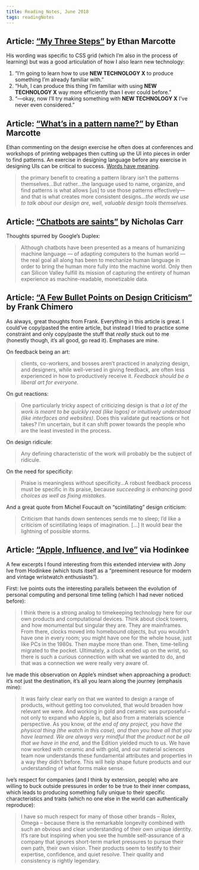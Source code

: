 ```yaml
---
title: Reading Notes, June 2018
tags: readingNotes
---
```


## Article: [“My Three Steps”](https://ethanmarcotte.com/wrote/my-three-steps/) by Ethan Marcotte

His wording was specific to CSS grid (which I’m also in the process of learning) but was a good articulation of how I also learn new technology:

1. “I’m going to learn how to use __NEW TECHNOLOGY X__ to produce something I’m already familiar with.”
2. “Huh, I can produce this thing I’m familiar with using __NEW TECHNOLOGY X__ way more efficiently than I ever could before.”
3. “—okay, now I’ll try making something with __NEW TECHNOLOGY X__ I’ve never even considered.”

## Article: [“What’s in a pattern name?”](https://ethanmarcotte.com/wrote/whats-in-a-pattern-name/) by Ethan Marcotte

Ethan commenting on the design exercise he often does at conferences and workshops of printing webpages then cutting up the UI into pieces in order to find patterns. An exercise in designing language before any exercise in designing UIs can be critical to success. [Words have meaning](http://jim-nielsen.com/blog/2014/innovation-talk-page/).

> the primary benefit to creating a pattern library isn’t the patterns themselves...But rather...the language used to name, organize, and find patterns is what allows [us] to use those patterns effectively—and that is what creates more consistent designs...*the words we use to talk about our design are, well, valuable design tools themselves*.

## Article: [“Chatbots are saints”](http://www.roughtype.com/?p=8456) by Nicholas Carr

Thoughts spurred by Google’s Duplex:

> Although chatbots have been presented as a means of humanizing machine language — of adapting computers to the human world — the real goal all along has been to mechanize human language in order to bring the human more fully into the machine world. Only then can Silicon Valley fulfill its mission of capturing the entirety of human experience as machine-readable, monetizable data.

## Article: [“A Few Bullet Points on Design Criticism”](https://frankchimero.com/blog/2018/design-criticism/) by Frank Chimero

As always, great thoughts from Frank. Everything in this article is great. I could’ve copy/pasted the entire article, but instead I tried to practice some constraint and only copy/paste the stuff that *really* stuck out to me (honestly though, it’s all good, go read it). Emphases are mine.

On feedback being an art:

> clients, co-workers, and bosses aren’t practiced in analyzing design, and designers, while well-versed in giving feedback, are often less experienced in how to productively receive it. *Feedback should be a liberal art for everyone.*

On gut reactions:

> One particularly tricky aspect of criticizing design is that *a lot of the work is meant to be quickly read (like logos) or intuitively understood (like interfaces and websites)*. Does this validate gut reactions or hot takes? I’m uncertain, but it can shift power towards the people who are the least invested in the process.

On design ridicule:

> Any defining characteristic of the work will probably be the subject of ridicule. 

On the need for specificity:

> Praise is meaningless without specificity...A robust feedback process must be specific in its praise, because *succeeding is enhancing good choices as well as fixing mistakes*.

And a great quote from Michel Foucault on “scintillating” design criticism:

> Criticism that hands down sentences sends me to sleep; I’d like a criticism of scintillating leaps of imagination. […] It would bear the lightning of possible storms.


## Article: [“Apple, Influence, and Ive”](https://www.hodinkee.com/magazine/jony-ive-apple) via Hodinkee

A few excerpts I found interesting from this extended interview with Jony Ive from Hodinkee (which touts itself as a “preeminent resource for modern and vintage wristwatch enthusiasts”). 

First: Ive points outs the interesting parallels between the evolution of personal computing and personal time telling (which I had never noticed before):

> I think there is a strong analog to timekeeping technology here for our own products and computational devices. Think about clock towers, and how monumental but singular they are. They are mainframes. From there, clocks moved into homebound objects, but you wouldn’t have one in every room; you might have one for the whole house, just like PCs in the 1980s. Then maybe more than one. Then, time-telling migrated to the pocket. Ultimately, a clock ended up on the wrist, so there is such a curious connection with what we wanted to do, and that was a connection we were really very aware of.

Ive made this observation on Apple’s mindset when approaching a product: it’s not just the destination, it’s all you learn along the journey (emphasis mine):

> It was fairly clear early on that we wanted to design a range of products, without getting too convoluted, that would broaden how relevant we were. And working in gold and ceramic was purposeful – not only to expand who Apple is, but also from a materials science perspective. As you know, *at the end of any project, you have the physical thing (the watch in this case), and then you have all that you have learned. We are always very mindful that the product not be all that we have in the end*, and the Edition yielded much to us. We have now worked with ceramic and with gold, and our material sciences team now understands these fundamental attributes and properties in a way they didn’t before. This will help shape future products and our understanding of what forms make sense.

Ive’s respect for companies (and I think by extension, people) who are willing to buck outside pressures in order to be true to their inner compass, which leads to producing something fully unique to their specific characteristics and traits (which no one else in the world can authentically reproduce):

> I have so much respect for many of those other brands – Rolex, Omega – because there is the remarkable longevity combined with such an obvious and clear understanding of their own unique identity. It’s rare but inspiring when you see the humble self-assurance of a company that ignores short-term market pressures to pursue their own path, their own vision. Their products seem to testify to their expertise, confidence, and quiet resolve. Their quality and consistency is rightly legendary.
